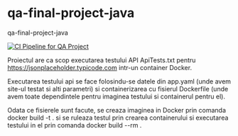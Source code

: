 # qa-final-project-java

qa-final-project-java

[![CI Pipeline for QA Project](https://github.com/RaduAurelTeodorescu/qa-final-project-java/actions/workflows/ci.yaml/badge.svg)](https://github.com/RaduAurelTeodorescu/qa-final-project-java/actions/workflows/ci.yaml)

Proiectul are ca scop executarea testului API ApiTests.txt pentru https://jsonplaceholder.typicode.com intr-un container Docker.



Executarea testului api se face folosindu-se datele din app.yaml (unde avem site-ul testat si alti parametri) si containerizarea cu fisierul Dockerfile (unde avem toate dependintele pentru imaginea testului si containerul pentru el).



Odata ce fisierele sunt facute, se creaza imaginea in Docker prin comanda docker build -t <nume proiect> . si se ruleaza testul prin crearea containerului si executarea testului in el prin comanda docker build --rm <nume proiect>.

